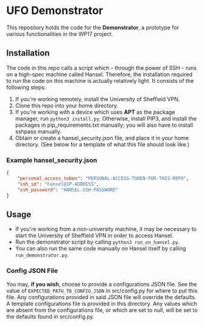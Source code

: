 # UFO Demonstrator

This repository holds the code for the **Demonstrator**, a prototype for various functionalities in the WP17 project.

## Installation

The code in this repo calls a script which - through the power of SSH - runs on a high-spec machine called Hansel. Therefore, the installation required to run the code on this machine is actually relatively light. It consists of the following steps:

1. If you're working remotely, install the University of Sheffield VPN.
1. Clone this repo into your home directory.
1. If you're working with a device which uses **APT** as the package manager, run `python3 install.py`. Otherwise, install PIP3, and install the packages in pip_requirements.txt manually; you will also have to install sshpass manually.
1. Obtain or create a hansel_security.json file, and place it in your home directory. (See below for a template of what this file should look like.)

### Example hansel_security.json

```json
{
    "personal_access_token": "PERSONAL-ACCESS-TOKEN-FOR-THIS-REPO",
    "ssh_id": "hansel@IP-ADDRESS",
    "ssh_password": "HANSEL-SSH-PASSWORD"
}
```

## Usage

* If you're working from a non-university machine, it may be necessary to start the University of Sheffield VPN in order to access Hansel.
* Run the demonstrator script by calling `python3 run_on_hansel.py`.
* You can also run the same code manually on Hansel itself by calling `run_demonstrator.py`.

### Config JSON File

You may, **if you wish**, choose to provide a configurations JSON file. See the value of `EXPECTED_PATH_TO_CONFIG_JSON` in src/config.py for where to put this file. Any configurations provided in said JSON file will override the defaults. A template configurations file is provided in this directory. Any values which are absent from the configurations file, or which are set to null, will be set to the defaults found in src/config.py.
